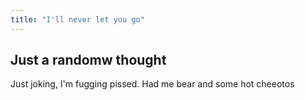 ```yaml
---
title: "I'll never let you go"
---
```


## Just a randomw thought

Just joking, I'm fugging pissed. Had me bear and some hot cheeotos
